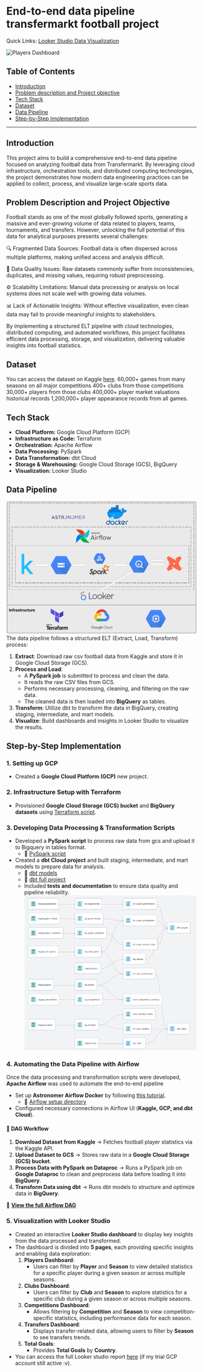 # End-to-end data pipeline transfermarkt football project

Quick Links: [Looker Studio Data Visualization](https://lookerstudio.google.com/reporting/965238c0-aa82-4db1-91b6-af37fc7bdece)

![Players Dashboard](https://github.com/AbdelaliEch/Football-Data-Project/blob/main/images/Players%20Dashboard.jpg)

## Table of Contents

- [Introduction](#introduction)
- [Problem description and Project objective](#problem-description-and-project-objective)
- [Tech Stack](#tech-stack)
- [Dataset](#dataset)
- [Data Pipeline](#data-pipeline)
- [Step-by-Step Implementation](#step-by-step-implementation)

---

## Introduction

This project aims to build a comprehensive end-to-end data pipeline focused on analyzing football data from Transfermarkt. By leveraging cloud infrastructure, orchestration tools, and distributed computing technologies, the project demonstrates how modern data engineering practices can be applied to collect, process, and visualize large-scale sports data.

## Problem Description and Project Objective

Football stands as one of the most globally followed sports, generating a massive and ever-growing volume of data related to players, teams, tournaments, and transfers. However, unlocking the full potential of this data for analytical purposes presents several challenges:

🔍 Fragmented Data Sources: Football data is often dispersed across multiple platforms, making unified access and analysis difficult.

🧹 Data Quality Issues: Raw datasets commonly suffer from inconsistencies, duplicates, and missing values, requiring robust preprocessing.

⚙️ Scalability Limitations: Manual data processing or analysis on local systems does not scale well with growing data volumes.

📊 Lack of Actionable Insights: Without effective visualization, even clean data may fail to provide meaningful insights to stakeholders.

By implementing a structured ELT pipeline with cloud technologies, distributed computing, and automated workflows, this project facilitates efficient data processing, storage, and visualization, delivering valuable insights into football statistics.

## Dataset

You can access the dataset on Kaggle [here](https://www.kaggle.com/datasets/davidcariboo/player-scores). 60,000+ games from many seasons on all major competitions
400+ clubs from those competitions
30,000+ players from those clubs
400,000+ player market valuations historical records
1,200,000+ player appearance records from all games.

## Tech Stack

- **Cloud Platform:** Google Cloud Platform (GCP)
- **Infrastructure as Code:** Terraform
- **Orchestration:** Apache Airflow
- **Data Processing:** PySpark
- **Data Transformation:** dbt Cloud
- **Storage & Warehousing:** Google Cloud Storage (GCS), BigQuery
- **Visualization:** Looker Studio

## Data Pipeline

![Pipeline Diagram](https://github.com/AbdelaliEch/Football-Data-Project/blob/main/images/Pipeline%20diagram.png)
The data pipeline follows a structured ELT (Extract, Load, Transform) process:

1. **Extract**: Download raw csv football data from Kaggle and store it in Google Cloud Storage (GCS).
2. **Process and Load**:
   - A **PySpark job** is submitted to process and clean the data.
   - It reads the raw CSV files from GCS.
   - Performs necessary processing, cleaning, and filtering on the raw data.
   - The cleaned data is then loaded into **BigQuery** as tables.
3. **Transform**: Utilize dbt to transform the data in BigQuery, creating staging, intermediate, and mart models.
4. **Visualize**: Build dashboards and insights in Looker Studio to visualize the results.

## Step-by-Step Implementation

### 1. Setting up GCP

- Created a **Google Cloud Platform (GCP)** new project.

### 2. Infrastructure Setup with Terraform

- Provisioned **Google Cloud Storage (GCS) bucket** and **BigQuery datasets** using [Terraform script](https://github.com/AbdelaliEch/Football-Data-Project/blob/main/terraform/main.tf).

### 3. Developing Data Processing & Transformation Scripts

- Developed a **PySpark script** to process raw data from gcs and upload it to Bigquery in tables format.
  - 📜 [PySpark script](https://github.com/AbdelaliEch/Football-Data-Project/blob/main/dataproc_script.py)
- Created a **dbt Cloud project** and built staging, intermediate, and mart models to prepare data for analysis.
  - 📂 [dbt models](https://github.com/AbdelaliEch/Football-Data-Project/tree/main/dbt_project/models)
  - 📂 [dbt full project](https://github.com/AbdelaliEch/Football-Data-Project/tree/main/dbt_project)
  - Included **tests and documentation** to ensure data quality and pipeline reliability.
    ![dbt lineage](https://github.com/AbdelaliEch/Football-Data-Project/blob/main/images/dbt%20lineage.jpg)

### 4. Automating the Data Pipeline with Airflow

Once the data processing and transformation scripts were developed, **Apache Airflow** was used to automate the end-to-end pipeline

- Set up **Astronomer Airflow Docker** by following [this tutorial](https://academy.astronomer.io/path/airflow-101/local-development-environment).
  - 📂 [Airflow setup directory](https://github.com/AbdelaliEch/Football-Data-Project/tree/main/airflow_astro_docker)
- Configured necessary connections in Airflow UI (**Kaggle, GCP, and dbt Cloud**).

#### 🔹 DAG Workflow

1. **Download Dataset from Kaggle** → Fetches football player statistics via the Kaggle API.
2. **Upload Dataset to GCS** → Stores raw data in a **Google Cloud Storage (GCS) bucket**.
3. **Process Data with PySpark on Dataproc** → Runs a PySpark job on **Google Dataproc** to clean and preprocess data before loading it into **BigQuery**.
4. **Transform Data using dbt** → Runs dbt models to structure and optimize data in **BigQuery**.

🔗 **[View the full Airflow DAG](https://github.com/AbdelaliEch/Football-Data-Project/blob/main/airflow_astro_docker/dags/project_dag.py)**

### 5. Visualization with Looker Studio

- Created an interactive **Looker Studio dashboard** to display key insights from the data processed and transformed.
- The dashboard is divided into **5 pages**, each providing specific insights and enabling data exploration:
  1. **Players Dashboard**:
     - Users can filter by **Player** and **Season** to view detailed statistics for a specific player during a given season or across multiple seasons.
  2. **Clubs Dashboard**:
     - Users can filter by **Club** and **Season** to explore statistics for a specific club during a given season or across multiple seasons.
  3. **Competitions Dashboard**:
     - Allows filtering by **Competition** and **Season** to view competition-specific statistics, including performance data for each season.
  4. **Transfers Dashboard**:
     - Displays transfer-related data, allowing users to filter by **Season** to see transfers trends.
  5. **Total Goals**:
     - Provides **Total Goals** by **Country**.
- You can access the full Looker studio report [here](https://lookerstudio.google.com/reporting/965238c0-aa82-4db1-91b6-af37fc7bdece) (if my trial GCP account still active :v).
